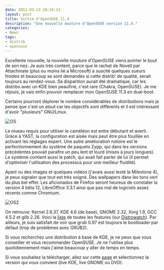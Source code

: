 ```yaml
---
date: 2011-03-13 18:24:13
layout: post
title: Sortie d'OpenSUSE 11.4
description: "Une nouvelle mouture d'OpenSUSE version 11.4."
categories:
- News
tags:
- distrib
- opensuse
---
```


Excellente nouvelle, la nouvelle mouture d'OpenSUSE viens pointer le bout de son nez. Je suis très content, parce que le rachat de Novell par Attachmate (plus ou moins lié a Microsoft) à suscité quelques sueurs froides et beaucoup se sont demandés si cette distrib' de qualité, serait toujours au rendez-vous. Sa disparition aurait été dramatique, car les distribs avec un KDE bien peaufiné, c'est rare (Chakra, OpenSUSE). Je me réjouis, je vais enfin pouvoir remplacer mon OpenSUSE 11.3 en dual-boot.

Certains pourront déplorer le nombre considérables de distributions mais je pense que c'est un atout car les objectifs sont différents et il est intéressant d'avoir "plusieurs" GNU/Linux.

<!-- more -->

<img class="imgcenter" alt="OS" src="http://linuxien.legtux.org/uploads/images/2011/03/logo-open-suse.jpg">

Le niveau requis pour utiliser le caméléon est entre débutant et averti. Grâce à YAST, la configuration est aisée mais peut être plus fouillée en activant les réglages expert. Une autre amélioration notoire est le perfectionnement du système de paquets Zypp, qui dans les versions précédentes pouvait paraître un peu lent et lourd (mises à jours longues). Le système contient aussi le patch, qui avait fait parler de lui (il permet d'optimiser l'utilisation des processus pour une meilleur fluidité).

Ayant vu des images et quelques vidéos (j'avais aussi testé la Milestone 4), je peux signaler que tout est très soigné. Des wallpapers dans les tons vert du plus bel effet. Les aficionados de Firefox seront heureux de constater la version 4 bêta 12, LibreOffice 3.3.1 ainsi que pas mal de logiciels assez récents comme Chromium.

<img class="imgcenter" alt="OS2" src="http://linuxien.legtux.org/uploads/images/2011/03/opensuse11.4.png">

On retrouve: Kernel 2.6.37, KDE 4.6 (de base), GNOME 2.32, Xorg 1.9, GCC 4.5.2 et glib 2.26. Voici la [liste](http://en.opensuse.org/Product_highlights#Chromium.2C_Konqueror_and_others) de toutes les features (sur [Distrowatch](http://distrowatch.com/table.php?distribution=suse)). Par ailleurs, je suis satisfait de voir que grub 0.97 est toujours le bootloader par défaut (trop de problèmes avec GRUB2).

Si vous recherchez une distribution à base de KDE, je ne peux que vous conseiller et vous recommander OpenSUSE. Je ne l'utilise plus quotidiennement mais j'aime beaucoup y aller de temps en temps.

Si vous souhaitez la télécharger, allez sur cette [page](http://software.opensuse.org/114/en) et sélectionnez la version qui vous convient (live KDE, live GNOME ou DVD).
